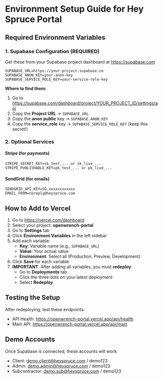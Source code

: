 # Environment Setup Guide for Hey Spruce Portal

## Required Environment Variables

### 1. Supabase Configuration (REQUIRED)
Get these from your Supabase project dashboard at https://supabase.com

```
SUPABASE_URL=https://your-project.supabase.co
SUPABASE_ANON_KEY=your-anon-key
SUPABASE_SERVICE_ROLE_KEY=your-service-role-key
```

**Where to find them:**
1. Go to https://supabase.com/dashboard/project/YOUR_PROJECT_ID/settings/api
2. Copy the **Project URL** → `SUPABASE_URL`
3. Copy the **anon public** key → `SUPABASE_ANON_KEY`
4. Copy the **service_role** key → `SUPABASE_SERVICE_ROLE_KEY` (keep this secret!)

### 2. Optional Services

#### Stripe (for payments)
```
STRIPE_SECRET_KEY=sk_test_... or sk_live_...
STRIPE_PUBLISHABLE_KEY=pk_test_... or pk_live_...
```

#### SendGrid (for emails)
```
SENDGRID_API_KEY=SG.xxxxxxxxxxxx
EMAIL_FROM=noreply@heyspruce.com
```

## How to Add to Vercel

1. Go to https://vercel.com/dashboard
2. Select your project: **openwrench-portal**
3. Go to **Settings** tab
4. Click **Environment Variables** in the left sidebar
5. Add each variable:
   - **Key**: Variable name (e.g., `SUPABASE_URL`)
   - **Value**: Your actual value
   - **Environment**: Select all (Production, Preview, Development)
6. Click **Save** for each variable
7. **IMPORTANT**: After adding all variables, you must **redeploy**:
   - Go to **Deployments** tab
   - Click the three dots on your latest deployment
   - Select **Redeploy**

## Testing the Setup

After redeploying, test these endpoints:
- API Health: https://openwrench-portal.vercel.app/api/health
- Main API: https://openwrench-portal.vercel.app/api/main

## Demo Accounts
Once Supabase is connected, these accounts will work:
- Client: demo.client@heyspruce.com / demo123
- Admin: demo.admin@heyspruce.com / demo123
- Subcontractor: demo.sub@heyspruce.com / demo123
